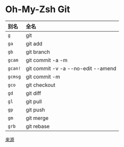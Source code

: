 # Oh-My-Zsh Git

| 别名    | 全名                               |
| :------ | :--------------------------------- |
| `g`     | git                                |
| `ga`    | git add                            |
| `gb`    | git branch                         |
| `gcam`  | git commit -a -m                   |
| `gcan!` | git commit -v -a --no-edit --amend |
| `gcmsg` | git commit -m                      |
| `gco`   | git checkout                       |
| `gd`    | git diff                           |
| `gl`    | git pull                           |
| `gp`    | git push                           |
| `gm`    | git merge                          |
| `grb`   | git rebase                         |

[来源](https://kapeli.com/cheat_sheets/Oh-My-Zsh_Git.docset/Contents/Resources/Documents/index)
